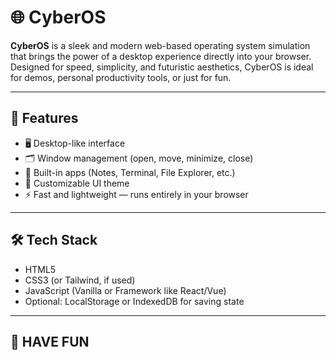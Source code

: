 # 🌐 CyberOS

**CyberOS** is a sleek and modern web-based operating system simulation that brings the power of a desktop experience directly into your browser. Designed for speed, simplicity, and futuristic aesthetics, CyberOS is ideal for demos, personal productivity tools, or just for fun.

---

## 🚀 Features

- 🖥️ Desktop-like interface
- 🗂️ Window management (open, move, minimize, close)
- 📁 Built-in apps (Notes, Terminal, File Explorer, etc.)
- 🎨 Customizable UI theme
- ⚡ Fast and lightweight — runs entirely in your browser

---

## 🛠️ Tech Stack

- HTML5
- CSS3 (or Tailwind, if used)
- JavaScript (Vanilla or Framework like React/Vue)
- Optional: LocalStorage or IndexedDB for saving state

---

## 🔧 HAVE FUN
